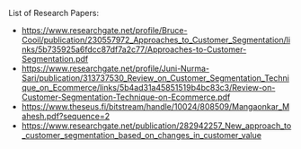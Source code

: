 List of Research Papers:
- https://www.researchgate.net/profile/Bruce-Cooil/publication/230557972_Approaches_to_Customer_Segmentation/links/5b735925a6fdcc87df7a2c77/Approaches-to-Customer-Segmentation.pdf
- https://www.researchgate.net/profile/Juni-Nurma-Sari/publication/313737530_Review_on_Customer_Segmentation_Technique_on_Ecommerce/links/5b4ad31a45851519b4bc83c3/Review-on-Customer-Segmentation-Technique-on-Ecommerce.pdf
- https://www.theseus.fi/bitstream/handle/10024/808509/Mangaonkar_Mahesh.pdf?sequence=2
- https://www.researchgate.net/publication/282942257_New_approach_to_customer_segmentation_based_on_changes_in_customer_value
